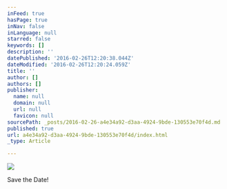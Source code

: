 ```yaml
---
inFeed: true
hasPage: true
inNav: false
inLanguage: null
starred: false
keywords: []
description: ''
datePublished: '2016-02-26T12:20:38.044Z'
dateModified: '2016-02-26T12:20:24.059Z'
title: ''
author: []
authors: []
publisher:
  name: null
  domain: null
  url: null
  favicon: null
sourcePath: _posts/2016-02-26-a4e34a92-d3aa-4924-9bde-130553e70f4d.md
published: true
url: a4e34a92-d3aa-4924-9bde-130553e70f4d/index.html
_type: Article

---
```

![](https://the-grid-user-content.s3-us-west-2.amazonaws.com/44263bcd-b513-48e5-a38b-d8f52c550b8e.jpg)

Save the Date!
